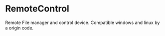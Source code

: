 # RemoteControl
Remote File manager and control device. Compatible windows and linux by a origin code.
